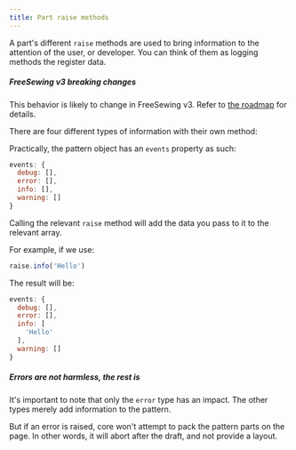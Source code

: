```yaml
---
title: Part raise methods
---
```


A part's different `raise` methods are used to bring information to the attention
of the user, or developer. You can think of them as logging methods the register
data.

<Warning>

##### FreeSewing v3 breaking changes

This behavior is likely to change in FreeSewing v3. Refer to [the
roadmap](https://github.com/freesewing/freesewing/discussions/1278) for details.

</Warning>

There are four different types of information with their own method:

<ReadMore list  />

Practically, the pattern object has an `events` property as such:

```js
events: {
  debug: [],
  error: [],
  info: [],
  warning: []
}
```

Calling the relevant `raise` method will add the data you pass to it to the relevant array.

For example, if we use:

```js
raise.info('Hello')
```

The result will be:

```js
events: {
  debug: [],
  error: [],
  info: [
    'Hello'
  ],
  warning: []
}
```

<Note>

##### Errors are not harmless, the rest is

It's important to note that only the `error` type has an impact.
The other types merely add information to the pattern.

But if an error is raised, core won't attempt to pack the pattern parts on the page.
In other words, it will abort after the draft, and not provide a layout.

</Note>
